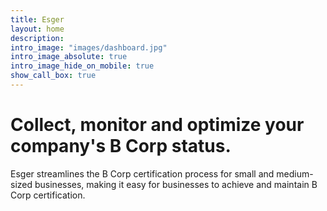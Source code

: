 ```yaml
---
title: Esger
layout: home
description:
intro_image: "images/dashboard.jpg"
intro_image_absolute: true
intro_image_hide_on_mobile: true
show_call_box: true
---
```


# Collect, monitor and optimize your company's B Corp status.

Esger streamlines the B Corp certification process for small and medium-sized businesses, making it easy for businesses to achieve and maintain B Corp certification.